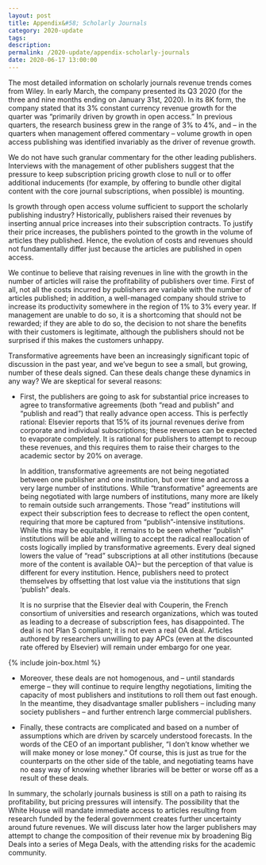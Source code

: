 ```yaml
---
layout: post
title: Appendix&#58; Scholarly Journals
category: 2020-update
tags:
description:
permalink: /2020-update/appendix-scholarly-journals
date: 2020-06-17 13:00:00
---
```


The most detailed information on scholarly journals revenue trends comes from Wiley. In early March, the company presented its Q3 2020 (for the three and nine months ending on January 31st, 2020). In its 8K form, the company stated that its 3% constant currency revenue growth for the quarter was “primarily driven by growth in open access.” In previous quarters, the research business grew in the range of 3% to 4%, and – in the quarters when management offered commentary – volume growth in open access publishing was identified invariably as the driver of revenue growth.

We do not have such granular commentary for the other leading publishers. Interviews with the management of other publishers suggest that the pressure to keep subscription pricing growth close to null or to offer additional inducements (for example, by offering to bundle other digital content with the core journal subscriptions, when possible) is mounting.

Is growth through open access volume sufficient to support the scholarly publishing industry? Historically, publishers raised their revenues by inserting annual price increases into their subscription contracts. To justify their price increases, the publishers pointed to the growth in the volume of articles they published. Hence, the evolution of costs and revenues should not fundamentally differ just because the articles are published in open access.

We continue to believe that raising revenues in line with the growth in the number of articles will raise the profitability of publishers over time. First of all, not all the costs incurred by publishers are variable with the number of articles published; in addition, a well-managed company should strive to increase its productivity somewhere in the region of 1% to 3% every year. If management are unable to do so, it is a shortcoming that should not be rewarded; if they are able to do so, the decision to not share the benefits with their customers is legitimate, although the publishers should not be surprised if this makes the customers unhappy.

Transformative agreements have been an increasingly significant topic of discussion in the past year, and we’ve begun to see a small, but growing, number of these deals signed. Can these deals change these dynamics in any way? We are skeptical for several reasons:

* First, the publishers are going to ask for substantial price increases to agree to transformative agreements (both “read and publish” and “publish and read”) that really advance open access. This is perfectly rational: Elsevier reports that 15% of its journal revenues derive from corporate and individual subscriptions; these revenues can be expected to evaporate completely. It is rational for publishers to attempt to recoup these revenues, and this requires them to raise their charges to the academic sector by 20% on average.  

   In addition, transformative agreements are not being negotiated between one publisher and one institution, but over time and across a very large number of institutions. While “transformative” agreements are being negotiated with large numbers of institutions, many more are likely to remain outside such arrangements. Those “read” institutions will expect their subscription fees to decrease to reflect the open content, requiring that more be captured from “publish”-intensive institutions. While this may be equitable, it remains to be seen whether “publish” institutions will be able and willing to accept the radical reallocation of costs logically implied by transformative agreements. Every deal signed lowers the value of “read” subscriptions at all other institutions (because more of the content is available OA)– but the perception of that value is different for every institution. Hence, publishers need to protect themselves by offsetting that lost value via the institutions that sign ‘publish” deals.
   
   It is no surprise that the Elsevier deal with Couperin, the French consortium of universities and research organizations, which was touted as leading to a decrease of subscription fees, has disappointed. The deal is not Plan S compliant; it is not even a real OA deal. Articles authored by researchers unwilling to pay APCs (even at the discounted rate offered by Elsevier) will remain under embargo for one year.

{% include join-box.html %}
   
* Moreover, these deals are not homogenous, and – until standards emerge – they will continue to require lengthy negotiations, limiting the capacity of most publishers and institutions to roll them out fast enough. In the meantime, they disadvantage smaller publishers – including many society publishers – and further entrench large commercial publishers.

* Finally, these contracts are complicated and based on a number of assumptions which are driven by scarcely understood forecasts. In the words of the CEO of an important publisher, “I don’t know whether we will make money or lose money.” Of course, this is just as true for the counterparts on the other side of the table, and negotiating teams have no easy way of knowing whether libraries will be better or worse off as a result of these deals.

In summary, the scholarly journals business is still on a path to raising its profitability, but pricing pressures will intensify. The possibility that the White House will mandate immediate access to articles resulting from research funded by the federal government creates further uncertainty around future revenues. We will discuss later how the larger publishers may attempt to change the composition of their revenue mix by broadening Big Deals into a series of Mega Deals, with the attending risks for the academic community.
